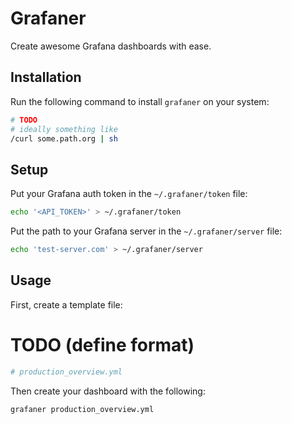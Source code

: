 # Grafaner

Create awesome Grafana dashboards with ease.

## Installation

Run the following command to install `grafaner` on your system:

``` bash
# TODO
# ideally something like
/curl some.path.org | sh
```

## Setup

Put your Grafana auth token in the `~/.grafaner/token` file:

``` bash
echo '<API_TOKEN>' > ~/.grafaner/token
```

Put the path to your Grafana server in the `~/.grafaner/server` file:

``` bash
echo 'test-server.com' > ~/.grafaner/server
```

## Usage

First, create a template file:

# TODO (define format)

``` yml
# production_overview.yml
```

Then create your dashboard with the following:

``` bash
grafaner production_overview.yml
```
